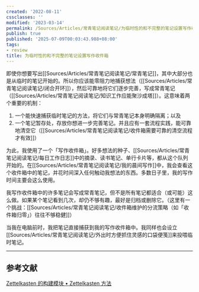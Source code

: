 ```yaml
---
created: '2022-08-11'
cssclasses: ''
modified: '2023-03-14'
permalink: /Sources/Articles/常青笔记阅读笔记/为临时性的和不完整的笔记设置写作收件箱.md
publish: true
published: '2025-07-09T00:03:43.988+08:00'
tags:
- review
title: 为临时性的和不完整的笔记设置写作收件箱
---
```

即使你想要写出[[Sources/Articles/常青笔记阅读笔记/常青笔记]]，其中大部分也是从临时的笔记开始的。所以你应该能零阻力地捕获想法（[[Sources/Articles/常青笔记阅读笔记/闭合开环]]），然后可靠地将它们逐步完善，写成常青笔记（[[Sources/Articles/常青笔记阅读笔记/知识工作应能聚沙成塔]]）。这意味着两个重要的机制：

1. 一个能快速捕获临时笔记的方法，将它们与常青笔记本身明确隔离；以及
2. 一个笔记暂存处，存放你想进一步完善笔记。并且应有一套流程实践，能可靠地清空它（[[Sources/Articles/常青笔记阅读笔记/收件箱需要可靠的清空流程才有效]]）

为此，我使用了一个「写作收件箱」。好多想法的种子、[[Sources/Articles/常青笔记阅读笔记/每日工作日志]]中的摘录、读书笔记、单行卡片等，都从这个队列开始的。在[[Sources/Articles/常青笔记阅读笔记/我的晨间写作]]中，我会查看这个收件箱中的笔记，并花时间深入任何触动我想法的东西。多数日子里，我的写作时间主要会这么使用。

我写作收件箱中的许多笔记会写成常青笔记，但不是所有笔记都适合（或可能）这么做。如果某个笔记看到几次，却仍不够有趣，最好是归档或删除它。（这里有一个挑战：[[Sources/Articles/常青笔记阅读笔记/收件箱维护的分流策略（如「收件箱归零」）往往不够稳健]]）

当我在电脑前时，我把笔记直接捕获到我的写作收件箱中。我同样也会设立[[Sources/Articles/常青笔记阅读笔记/外出时方便抓住灵感的口袋便笺]]来投喂临时笔记。

___

## 参考文献

[Zettelkasten 的构建模块 • Zettelkasten 方法](https://zettelkasten.de/posts/zettelkasten-building-blocks/)